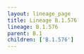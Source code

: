 ```yaml
---
layout: lineage_page
title: Lineage B.1.576
lineage: B.1.576
parent: B.1
children: ['B.1.576']
---
```

